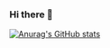 ### Hi there 👋

[![Anurag's GitHub stats](https://github-readme-stats.vercel.app/api?username=mohful)](https://github.com/anuraghazra/github-readme-stats)

<!--
**mohful/mohful** is a ✨ _special_ ✨ repository because its `README.md` (this file) appears on your GitHub profile.

Here are some ideas to get you started:

- 🔭 I’m currently working on ...
- 🌱 I’m currently learning ...
- 👯 I’m looking to collaborate on ...
- 🤔 I’m looking for help with ...
- 💬 Ask me about ...
- 📫 How to reach me: ...
- 😄 Pronouns: ...
- ⚡ Fun fact: ...
-->
